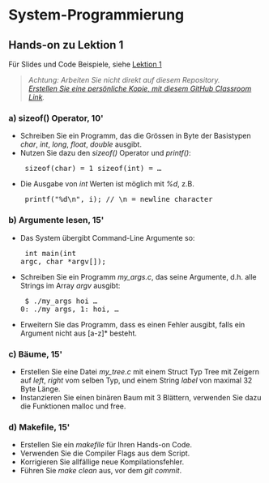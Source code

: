 # System-Programmierung
## Hands-on zu Lektion 1
Für Slides und Code Beispiele, siehe [Lektion 1](../../../fhnw-syspr/blob/master/01/README.md)

> *Achtung: Arbeiten Sie nicht direkt auf diesem Repository.*<br/>
> *[Erstellen Sie eine persönliche Kopie, mit diesem GitHub Classroom Link](https://classroom.github.com/a/P8iVgNCL).*

### a) sizeof() Operator, 10'
* Schreiben Sie ein Programm, das die Grössen in Byte der Basistypen *char*, *int*, *long*, *float*, *double* ausgibt.
* Nutzen Sie dazu den *sizeof()* Operator und *printf()*:<pre>
    sizeof(char) = 1
    sizeof(int) = …</pre>
* Die Ausgabe von *int* Werten ist möglich mit *%d*, z.B.<pre>
    printf("%d\n", i); // \n = newline character</pre>

### b) Argumente lesen, 15'
* Das System übergibt Command-Line Argumente so:<pre>
    int main(int argc, char *argv[]);</pre>
* Schreiben Sie ein Programm *my_args.c*, das seine Argumente, d.h. alle Strings im Array *argv* ausgibt:<pre>
    $ ./my_args hoi …
    0: ./my_args, 1: hoi, …</pre>
* Erweitern Sie das Programm, dass es einen Fehler ausgibt, falls ein Argument nicht aus [a-z]* besteht.

### c) Bäume, 15'
* Erstellen Sie eine Datei *my_tree.c* mit einem Struct Typ Tree mit Zeigern auf *left*, *right* vom selben Typ, und einem String *label* von maximal 32 Byte Länge.
* Instanzieren Sie einen binären Baum mit 3 Blättern, verwenden Sie dazu die Funktionen malloc und free.

### d) Makefile, 15'
* Erstellen Sie ein *makefile* für Ihren Hands-on Code.
* Verwenden Sie die Compiler Flags aus dem Script.
* Korrigieren Sie allfällige neue Kompilationsfehler.
* Führen Sie *make clean* aus, vor dem *git commit*.
